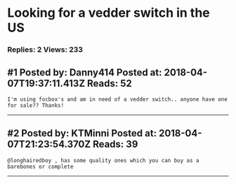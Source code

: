 # Looking for a vedder switch in the US

### Replies: 2 Views: 233

## \#1 Posted by: Danny414 Posted at: 2018-04-07T19:37:11.413Z Reads: 52

```
I'm using focbox's and am in need of a vedder switch.. anyone have one for sale?? Thanks!
```

---
## \#2 Posted by: KTMinni Posted at: 2018-04-07T21:23:54.370Z Reads: 39

```
@longhairedboy , has some quality ones which you can buy as a barebones or complete
```

---
